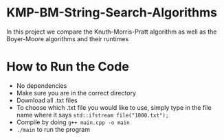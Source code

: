 # KMP-BM-String-Search-Algorithms
In this project we compare the Knuth-Morris-Pratt algorithm as well as the Boyer-Moore algorithms and their runtimes
# How to Run the Code
- No dependencies
- Make sure you are in the correct directory
- Download all .txt files
- To choose which .txt file you would like to use, simply type in the file name where it says `std::ifstream file("1000.txt");`
- Compile by doing `g++ main.cpp -o main`
- `./main` to run the program
